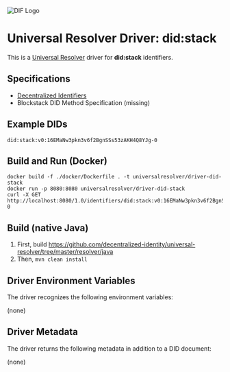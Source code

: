 ![DIF Logo](https://raw.githubusercontent.com/decentralized-identity/decentralized-identity.github.io/master/images/logo-small.png)

# Universal Resolver Driver: did:stack

This is a [Universal Resolver](https://github.com/decentralized-identity/universal-resolver/) driver for **did:stack** identifiers.

## Specifications

* [Decentralized Identifiers](https://w3c-ccg.github.io/did-spec/)
* Blockstack DID Method Specification (missing)

## Example DIDs

```
did:stack:v0:16EMaNw3pkn3v6f2BgnSSs53zAKH4Q8YJg-0
```

## Build and Run (Docker)

```
docker build -f ./docker/Dockerfile . -t universalresolver/driver-did-stack
docker run -p 8080:8080 universalresolver/driver-did-stack
curl -X GET http://localhost:8080/1.0/identifiers/did:stack:v0:16EMaNw3pkn3v6f2BgnSSs53zAKH4Q8YJg-0
```

## Build (native Java)

 1. First, build https://github.com/decentralized-identity/universal-resolver/tree/master/resolver/java
 1. Then, `mvn clean install`

## Driver Environment Variables

The driver recognizes the following environment variables:

(none)

## Driver Metadata

The driver returns the following metadata in addition to a DID document:

(none)
